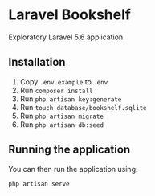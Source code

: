 # Laravel Bookshelf

Exploratory Laravel 5.6 application.


## Installation

1. Copy `.env.example` to `.env`
2. Run `composer install`
3. Run `php artisan key:generate`
4. Run `touch database/bookshelf.sqlite`
5. Run `php artisan migrate`
6. Run `php artisan db:seed`


## Running the application

You can then run the application using:

    php artisan serve
